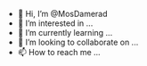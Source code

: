 - 👋 Hi, I’m @MosDamerad
- 👀 I’m interested in ...
- 🌱 I’m currently learning ...
- 💞️ I’m looking to collaborate on ...
- 📫 How to reach me ...

